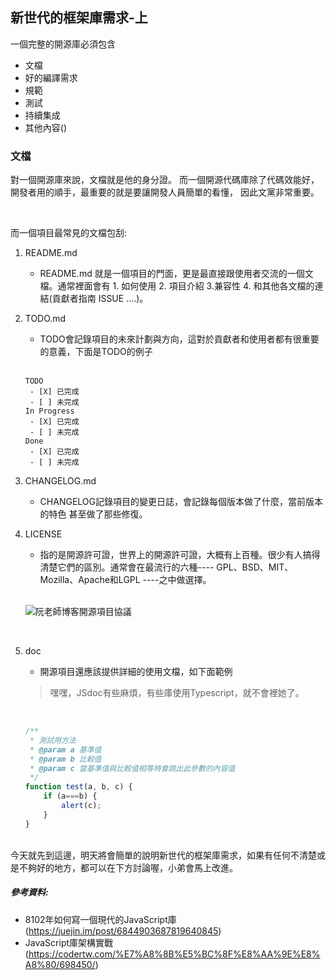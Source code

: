 ## 新世代的框架庫需求-上
一個完整的開源庫必須包含
* 文檔
* 好的編譯需求
* 規範
* 測試
* 持續集成
* 其他內容()

### 文檔
對一個開源庫來說，文檔就是他的身分證。
而一個開源代碼庫除了代碼效能好，開發者用的順手，最重要的就是要讓開發人員簡單的看懂，
因此文黨非常重要。


</br>

而一個項目最常見的文檔包刮:
1. README.md
   - README.md 就是一個項目的門面，更是最直接跟使用者交流的一個文檔。通常裡面會有     1. 如何使用     2. 項目介紹    3.兼容性  4. 和其他各文檔的連結(貢獻者指南 ISSUE ....)。
  

  
2. TODO.md
   - TODO會記錄項目的未來計劃與方向，這對於貢獻者和使用者都有很重要的意義，下面是TODO的例子
   </br>
   
   ```   
   TODO
    - [X] 已完成
    - [ ] 未完成
   In Progress
    - [X] 已完成
    - [ ] 未完成
   Done
    - [X] 已完成
    - [ ] 未完成
   ```
  
3. CHANGELOG.md
   - CHANGELOG記錄項目的變更日誌，會記錄每個版本做了什麼，當前版本的特色 甚至做了那些修復。
   
4. LICENSE
   - 指的是開源許可證，世界上的開源許可證，大概有上百種。很少有人搞得清楚它們的區別。通常會在最流行的六種---- GPL、BSD、MIT、Mozilla、Apache和LGPL ----之中做選擇。
   
   </br>
   
   ![阮老師博客開源項目協議](https://raw.githubusercontent.com/tp953704/IT-Contest/master/img/ke8qottjwo.png)
   
   </br>
   
5. doc
   - 開源項目還應該提供詳細的使用文檔，如下面範例
   
   > 嘿嘿，JSdoc有些麻煩，有些庫使用Typescript，就不會裡她了。
   </br>
   
   ```javascript
   /**
    * 測試用方法
    * @param a 基準值
    * @param b 比較值
    * @param c 當基準值與比較值相等時會跳出此參數的內容值
    */
   function test(a, b, c) {
       if (a===b) {
           alert(c);
       }
   }
   ```



</br>
今天就先到這邊，明天將會簡單的說明新世代的框架庫需求，如果有任何不清楚或是不夠好的地方，都可以在下方討論喔，小弟會馬上改進。


##### 參考資料: 
- 8102年如何寫一個現代的JavaScript庫(https://juejin.im/post/6844903687819640845)
- JavaScript庫架構實戰(https://codertw.com/%E7%A8%8B%E5%BC%8F%E8%AA%9E%E8%A8%80/698450/)
